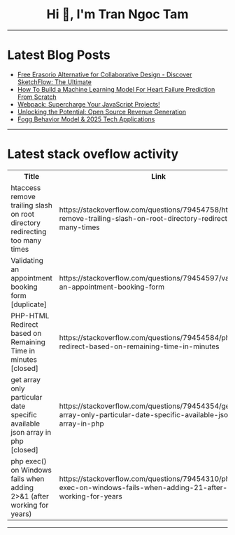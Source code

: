 <h1 align="center">Hi 👋, I'm Tran Ngoc Tam</h1>

---

# Latest Blog Posts 
<!-- BLOG-POST-LIST:START -->
- [Free Erasorio Alternative for Collaborative Design - Discover SketchFlow: The Ultimate](https://dev.to/sh20raj2/free-erasorio-alternative-for-collaborative-design-discover-sketchflow-the-ultimate-53k)
- [How To Build a Machine Learning Model For Heart Failure Prediction From Scratch](https://dev.to/luthfisauqi17/how-to-build-a-machine-learning-model-for-heart-failure-prediction-from-scratch-3n2h)
- [Webpack: Supercharge Your JavaScript Projects!](https://dev.to/githubopensource/webpack-supercharge-your-javascript-projects-5190)
- [Unlocking the Potential: Open Source Revenue Generation](https://dev.to/vitalisorenko/unlocking-the-potential-open-source-revenue-generation-2744)
- [Fogg Behavior Model &amp; 2025 Tech Applications](https://dev.to/joaosc17/fogg-behavior-model-2025-tech-applications-10g3)
<!-- BLOG-POST-LIST:END -->

---

# Latest stack oveflow activity
<table>
  <tr><th>Title</th><th>Link</th></tr>
  <!-- STACKOVERFLOW:START --><tr><td>htaccess remove trailing slash on root directory redirecting too many times</td><td>https://stackoverflow.com/questions/79454758/htaccess-remove-trailing-slash-on-root-directory-redirecting-too-many-times</td></tr><tr><td>Validating an appointment booking form [duplicate]</td><td>https://stackoverflow.com/questions/79454597/validating-an-appointment-booking-form</td></tr><tr><td>PHP-HTML Redirect based on Remaining Time in minutes [closed]</td><td>https://stackoverflow.com/questions/79454584/php-html-redirect-based-on-remaining-time-in-minutes</td></tr><tr><td>get array only particular date specific available json array in php [closed]</td><td>https://stackoverflow.com/questions/79454354/get-array-only-particular-date-specific-available-json-array-in-php</td></tr><tr><td>php exec&lpar;&rpar; on Windows fails when adding 2&gt;&amp;1 &lpar;after working for years&rpar;</td><td>https://stackoverflow.com/questions/79454310/php-exec-on-windows-fails-when-adding-21-after-working-for-years</td></tr><!-- STACKOVERFLOW:END -->
</table>

---


